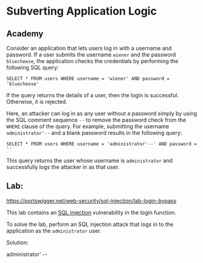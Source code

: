 # Subverting Application Logic

## Academy

Consider an application that lets users log in with a username and password. If a user submits the username `wiener` and the password `bluecheese`, the application checks the credentials by performing the following SQL query:

`SELECT * FROM users WHERE username = 'wiener' AND password = 'bluecheese'`

If the query returns the details of a user, then the login is successful. Otherwise, it is rejected.

Here, an attacker can log in as any user without a password simply by using the SQL comment sequence `--` to remove the password check from the `WHERE` clause of the query. For example, submitting the username `administrator'--` and a blank password results in the following query:

`SELECT * FROM users WHERE username = 'administrator'--' AND password = ''`

This query returns the user whose username is `administrator` and successfully logs the attacker in as that user.


## Lab: 
https://portswigger.net/web-security/sql-injection/lab-login-bypass

This lab contains an [SQL injection](https://portswigger.net/web-security/sql-injection) vulnerability in the login function.

To solve the lab, perform an SQL injection attack that logs in to the application as the `administrator` user.

Solution: 

administrator' --